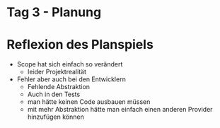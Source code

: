 # Tag 3 - Planung

# Reflexion des Planspiels

- Scope hat sich einfach so verändert
    - leider Projektrealität
- Fehler aber auch bei den Entwicklern
    - Fehlende Abstraktion
    - Auch in den Tests
    - man hätte keinen Code ausbauen müssen 
    - mit mehr Abstraktion hätte man einfach einen anderen Provider hinzufügen können